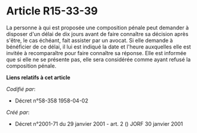 # Article R15-33-39

La personne à qui est proposée une composition pénale peut demander à disposer d'un délai de dix jours avant de faire
connaître sa décision après s'être, le cas échéant, fait assister par un avocat. Si elle demande à bénéficier de ce délai, il
lui est indiqué la date et l'heure auxquelles elle est invitée à recomparaître pour faire connaître sa réponse. Elle est
informée que si elle ne se présente pas, elle sera considérée comme ayant refusé la composition pénale.

**Liens relatifs à cet article**

_Codifié par_:

  - Décret n°58-358 1958-04-02

_Créé par_:

  - Décret n°2001-71 du 29 janvier 2001 - art. 2 () JORF 30 janvier 2001
